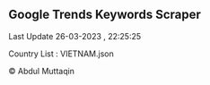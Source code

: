 

## Google Trends Keywords Scraper 
 
Last Update 26-03-2023 , 22:25:25

Country List :
VIETNAM.json



© Abdul Muttaqin 

